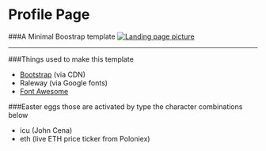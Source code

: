 # Profile Page
###A Minimal Boostrap template
[![Landing page picture](http://i.imgur.com/ZJqaMdC.png)](http://justinleger.ca)


----------


###Things used to make this template

 - [Bootstrap](http://getbootstrap.com) (via CDN)
 - Raleway (via Google fonts)
 - [Font Awesome](http://fortawesome.github.io/Font-Awesome/icons/)


###Easter eggs 
 those are activated by type the character combinations below

 - icu (John Cena)
 - eth (live ETH price ticker from Poloniex)
